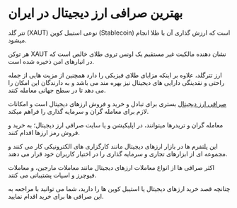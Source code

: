 
# بهترین صرافی ارز دیجیتال در ایران

 

تتر گلد (XAUT) نوعی استیبل کوین (Stablecoin) است که ارزش گذاری آن با طلا انجام میشود.

هر توکن XAUT نشان دهنده مالکیت غیر مستقیم یک اونس تروی طلای خالص است که در انبارهای امن ذخیره شده است.

ارز تترگلد، علاوه بر اینکه مزایای طلای فیزیکی را دارد همچنین از مزیت هایی از جمله راحتی و نقدینگی دارایی‌ های دیجیتال نیز بهره مند می باشد و به دارندگان این امکان را می‌ دهد تا در سطح جهانی معامله کنند.

[صرافی ارز دیجیتال](https://ok-ex.io/) بستری برای تبادل و خرید و فروش ارزهای دیجیتال است و امکانات لازم برای معامله گران و سرمایه گذاری را فراهم میکند.

معامله گران و تریدرها میتوانند، در اپلیکیشن و یا سایت صرافی ارز دیجیتال؛ به خرید و فروش رمز ارزها اقدام کنند.

این پلتفرم ها در بازار ارزهای دیجیتال مانند کارگزاری های الکترونیکی کار می کنند و مجموعه ای از ابزارهای تجاری و سرمایه گذاری را در اختیار کاربران خود قرار می دهند.

اکثر صرافی ها از انواع معاملات ارزهای دیجیتال مانند معاملات مارجین، و معاملات فیوچرز و اسپات پشتیبانی می کنند.

چنانچه قصد خرید ارزهای دیجیتال یا استیبل کوین ها را دارید، شما می توانید با مراجعه به این صرافی ها برای خرید اقدام نمایید.
